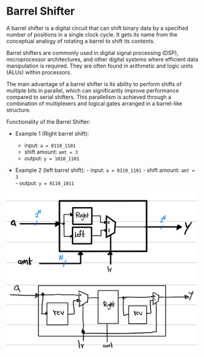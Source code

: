 # Barrel Shifter 

A barrel shifter is a digital circuit that can shift binary data by a specified number of positions in a single clock cycle. It gets its name from the conceptual analogy of rotating a barrel to shift its contents.

Barrel shifters are commonly used in digital signal processing (DSP), microprocessor architectures, and other digital systems where efficient data manipulation is required. They are often found in arithmetic and logic units (ALUs) within processors.

The main advantage of a barrel shifter is its ability to perform shifts of multiple bits in parallel, which can significantly improve performance compared to serial shifters. This parallelism is achieved through a combination of multiplexers and logical gates arranged in a barrel-like structure.

Functionality of the Barrel Shifter: 
- Example 1 (Right barrel shift): 
    - input:        `a = 0110_1101`
    - shift amount: `amt = 3`    
    - output:        `y = 1010_1101`

- Example 2 (left barrel shift):
        - input:        `a = 0110_1101`
        - shift amount: `amt = 3`    
        - output:        `y = 0110_1011`


<img src='./pictures/multi_function_barrel_shifter.jpg' width='500'>




<img src='./pictures/multi_function_barrel_shifter_reverser.jpg' width='500'>


